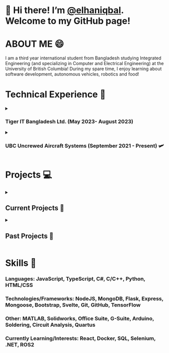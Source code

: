 # 👋 Hi there! I’m [@elhaniqbal](https://www.github.com/elhaniqbal). Welcome to my GitHub page!


# ABOUT ME 😄
I am a third year international student from Bangladesh studying Integrated Engineering (and specializing in Computer and Electrical Engineering) at the University of British Columbia! 
During my spare time, I enjoy learning about software development, autonomous vehicles, robotics and food!


# Technical Experience 🤖
<details>
<summary> <h3> Tiger IT Bangladesh Ltd. (May 2023- August 2023) </h3></summary>
<br/>
  
### Software Engineer Intern
This was my first experience with the software industry. Furthermore, this was also my first experience with Machine Learning. I spent most of my internship getting introduced to machine learning. I performed extensive tests on different machine learning models to determine their applicability for real time inference. Furthermore, I spearheaded the development of a web app to perform action recognition on live camera feeds using TensorFlow, Flask, OpenCV and Python. 
</details>
<details>
<summary link: https://www.ubcuas.com/ > <h3>UBC Uncrewed Aircraft Systems (September 2021 - Present) 🛩️</h3> </summary>
<br/>
  
### Software Developer & Administrative Member (September 2022 - Present) 
This is my current role at my design team where I help build software systems that help run our competition drones and aircraft. 
I developed a ligthweight front end of our new ground control stataion software using TypeScript and Svelte and incorporated elements such as a QR scanner and set up endpoints to improve overall usage of competition software.
I am currently working on processing camera feeds to send to our machine learning model and also to other subsystems using Python
I also work as an administrative member where I help in the organization and execution of tasks and responsibilities such as sponsorship, engagement and management.

### Payload Systems Member (September 2021 - April 2022)
I worked as the payload systems member where I helped ideate and prototype concepts for a lightweight claw system that can attach to our main drone and pick up objects efficiently.
This was for the AEAC competition that took place in Southport, Manitoba. Through this role, I learnt how to use SolidWorks and make effective mechanical systems 
and also nourished my interpersonal skills such as teamwork and communication.

</details>

# Projects 💻
<details>
<summary> <h2 align: center > Current Projects 🎯</h2></summary>
<br/>
  
### Trash-E (Autonomous Underwater Trash Remediation Robot) 
This is one of my most ambitious project yet. I am working on the software and electrical aspects of the project. I am currently using ROS2 for the main robot and using python to perform self navigation, trash detection and also controlling the movement mechanism. There are plans for an Android/iOS app. Via this project, I hope to gain extensive knowlege and expertise in ROS, integrating ML models and networking protocols such as TCP/IP and UDP. I also hope to gain experience with PCB design!

### Portfolio Site (Personal Project)
This is a project I wanted to work on for a long time. I intend to use React and TypeScript to make a dynamic portfolio page. The project is currently in progress.
</details>

<details>
<summary> <h2>Past Projects 🦾 </h2>  </summary>
<br/>

### [WasteWizard](https://devpost.com/software/wastewizard-oyiqta?ref_content=user-portfolio&ref_feature=in_progress) (nwHacks 2024, Top 3 🏆)
WasteWizard is a digital biomedical waste management app catered towards two different types of users: Custodian and Admin. Featuring MappedIn's indoor navigation as a trash locator features, real time waste collection updates populated onto a database (MongoDB Atlas) and Auth0 for authentication, this app can be applied to any system and ranked top 3 in the Sustainability & Environment Track out of 170+ projects and 740+ participants!
### [The UkeBox 🎸](https://www.youtube.com/watch?v=JwMDRXbq4SY)(Team Project)
This is a capstone team project for a course where we built a fully autonomous ukulele player from scratch. Users will be able to select songs using buttons and once the song is 
selected the system will play the melody of that song on the ukulele. I devised the power system which quadrupled operation time using buck converter and a laptop battery and performing extensive tests. I also worked on basic arduino code for the playing mechanism and followed the I2C communication protocol to set up communication between the user interface and the primary Arduino Mega. 

### 32-bit Integer Calculator (Course Project) 
This calculator was built using 8051 Assembly on a Altera DE0-CV board and can perform various functions such as addition, subtraction, division, multiplication and square root. I really enjoyed this project as it taught me about programming on a lower level!

### VHDL Alarm Clock (Course Project)
As part of my course, I also completed an alarm clock which I programmed using VHDL. This project was my first experience with HDLs(Hardware Description Languages)!

### [Health App](https://github.com/arafimam/HealthApp) (Team Project) 
I co-produced a full stack web application with [@arafImam](https://github.com/arafimam) that calculates user BMI and generates health reports based on calorie intake. I primarily worked on the front end and styled elements using Bootstrap, EJS and JavaScript. I added elements such as form validation and reorganized files for faster and efficient code. 

### Line Following Robot (Course Project)
I built a line following robot using an L298n motor driver, an Arduino Uno and QR1114 sensors. This project was part of a course where the goal was to learn how to use different electrical components and troubleshoot circuits. The project helped nourish my skills in soldering, circuit analysis and troubleshooting.

### [eatLocal](https://github.com/elhaniqbal/eatLocal) (Personal Project)
This is a full stack web application that allows users to review, add, update and delete restaurants of different cuisines. Its primarily intended for immigrants in North America who want a sense of home and can find restaurants that serve authentic local cuisine of their nationalities. I used JavaScript and frameworks such as MongoDB, Express and Mongoose to perform CRUD operations and basic error handling. 
I used Passport.js for authentication and authorization. The front end was built using EJS, Bootstrap, HTML/CSS. 

This course is special to me as this was my entry point to learning web development. The project is based on and inspired by the YelpCamp project by Colt Steele on Udemy. This project taught me a lot about web development!

### Semi-Autonomous Claw (Team Project)
This was a team project for a course where we had to develop a claw system to automatically grab and hold onto objects of different shapes and sizes. We used an Arduino UNO, a sonar and a servo motor. I helped ideate and prototype different concepts and helped in construction of the final claw. I also aided in creating an effective e-poster using Office Suite to provide an overview of the project to all stakeholders.
</details>

# Skills 🧰
### Languages: JavaScript, TypeScript, C#, C/C++, Python, HTML/CSS
### Technologies/Frameworks: NodeJS, MongoDB, Flask, Express, Mongoose, Bootstrap, Svelte, Git, GitHub, TensorFlow
### Other: MATLAB, Solidworks, Office Suite, G-Suite, Arduino, Soldering, Circuit Analysis, Quartus
### Currently Learning/Interests: React, Docker, SQL, Selenium, .NET, ROS2

